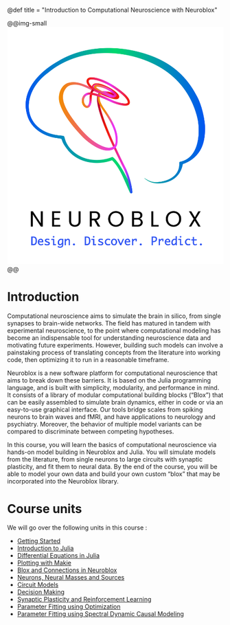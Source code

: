 @def title = "Introduction to Computational Neuroscience with Neuroblox"

@@img-small ![](/assets/NB_Logo_Vert_Full_Light.png) @@

# Introduction
Computational neuroscience aims to simulate the brain in silico, from single synapses to brain-wide networks. The field has matured in tandem with experimental neuroscience, to the point where computational modeling has become an indispensable tool for understanding neuroscience data and motivating future experiments. However, building such models can involve a painstaking process of translating concepts from the literature into working code, then optimizing it to run in a reasonable timeframe.

Neuroblox is a new software platform for computational neuroscience that aims to break down these barriers. It is based on the Julia programming language, and is built with simplicity, modularity, and performance in mind. It consists of a library of modular computational building blocks (“Blox”) that can be easily assembled to simulate brain dynamics, either in code or via an easy-to-use graphical interface. Our tools bridge scales from spiking neurons to brain waves and fMRI, and have applications to neurology and psychiatry. Moreover, the behavior of multiple model variants can be compared to discriminate between competing hypotheses.

In this course, you will learn the basics of computational neuroscience via hands-on model building in Neuroblox and Julia. You will simulate models from the literature, from single neurons to large circuits with synaptic plasticity, and fit them to neural data. By the end of the course, you will be able to model your own data and build your own custom “blox” that may be incorporated into the Neuroblox library.

# Course units

We will go over the following units in this course :

* [Getting Started](/pages/getting_started)
* [Introduction to Julia](/pages/intro_julia/)
* [Differential Equations in Julia](/pages/intro_diffeq/)
* [Plotting with Makie](/pages/intro_plot/)
* [Blox and Connections in Neuroblox](/pages/blox_connections/)
* [Neurons, Neural Masses and Sources](/pages/neuron_mass/)
* [Circuit Models](/pages/circuits/) 
* [Decision Making](/pages/decision_making)
* [Synaptic Plasticity and Reinforcement Learning](/pages/learning)
* [Parameter Fitting using Optimization](/pages/optimization)
* [Parameter Fitting using Spectral Dynamic Causal Modeling](/pages/DCM)
